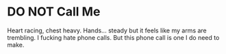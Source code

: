 # DO NOT Call Me

Heart racing, chest heavy. Hands... steady but it feels like my arms are trembling. I fucking hate phone calls. But this phone call is one I do need to make.
